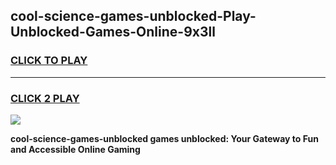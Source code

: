 
## cool-science-games-unblocked-Play-Unblocked-Games-Online-9x3ll
<h3>
<a href="https://premium76.site?title=cool-science-games-unblocked&ref=25A">CLICK TO PLAY</a></h3>
<hr>

<h3>
<a href="https://premium76.site?title=cool-science-games-unblocked&ref=25A">CLICK 2 PLAY</a>
  
</h3>

<a href="https://premium76.site?title=cool-science-games-unblocked&ref=25A"><img src="https://clearcache.store/games.png"></a>


**cool-science-games-unblocked games unblocked: Your Gateway to Fun and Accessible Online Gaming**
